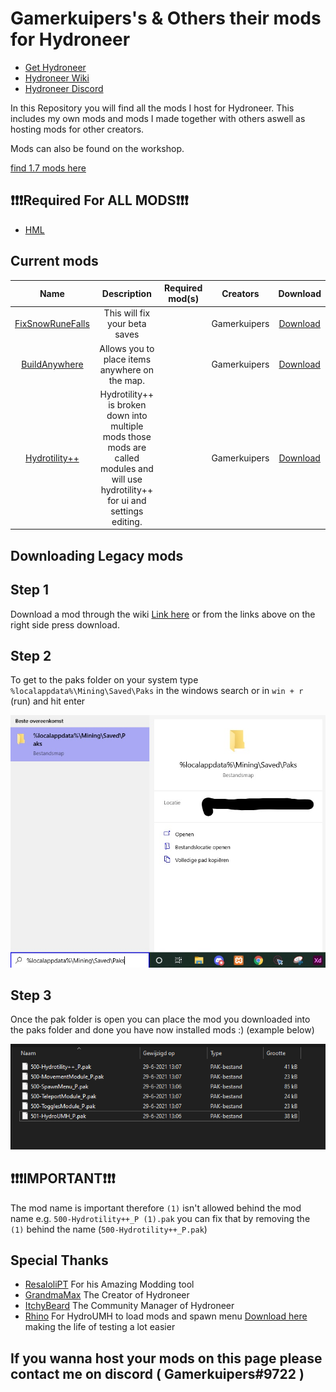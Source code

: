 # Gamerkuipers's & Others their mods for Hydroneer

- [Get Hydroneer](https://store.steampowered.com/app/1106840/Hydroneer/)
- [Hydroneer Wiki](https://bridgepour.com/)
- [Hydroneer Discord](https://discord.gg/hydroneer)

In this Repository you will find all the mods I host for Hydroneer. This includes my own mods and mods I made together with others aswell as hosting mods for other creators.

Mods can also be found on the workshop.

[find 1.7 mods here](./1.7-mods.md)

## ❗❗❗Required For **ALL MODS**❗❗❗

- [HML](https://github.com/ResaloliPT/HydroneerReleases/raw/master/Mods/500-HMLoader_P.pak)

## Current mods

Name | Description | Required mod(s) | Creators | Download
:----:|:---------:|:------:|:-----: | :----:
[FixSnowRuneFalls](./FixSnowRuneFalls) | This will fix your beta saves | | Gamerkuipers | [Download](https://github.com/Gamerkuipers/Hydroneer-Modding/raw/main/2.x/500-FixSnowRuneFalls_P.pak)
[BuildAnywhere](./BuildAnywhere) | Allows you to place items anywhere on the map. | | Gamerkuipers | [Download](https://github.com/Gamerkuipers/Hydroneer-Modding/raw/main/2.x/500-BuildAnywhere_P.pak)
[Hydrotility++](./Hydrotility++) | Hydrotility++ is broken down into multiple mods those mods are called modules and will use hydrotility++ for ui and settings editing. | | Gamerkuipers | [Download](https://github.com/Gamerkuipers/Hydroneer-Modding/raw/main/2.x/500-Hydrotility++_P.pak)

## Downloading Legacy mods

## **Step 1**

Download a mod through the wiki [Link here](https://bridgepour.com/legacy-mods) or from the links above on the right side press download.

## **Step 2**

To get to the paks folder on your system type `%localappdata%\Mining\Saved\Paks` in the windows search or in `win + r` (run) and hit enter

![Windows_search_ss](./img/Windows_Search.jpg)

## **Step 3**

Once the pak folder is open you can place the mod you downloaded into the paks folder and done you have now installed mods :) (example below)

![Paks_Folder](./img/Paks_Folder.png)

## ❗❗❗**IMPORTANT**❗❗❗

The mod name is important therefore `(1)` isn't allowed behind the mod name e.g. `500-Hydrotility++_P (1).pak` you can fix that by removing the `(1)` behind the name (`500-Hydrotility++_P.pak`)

## Special Thanks

- [ResaloliPT](https://github.com/ResaloliPT/HydroModTool) For his Amazing Modding tool
- [GrandmaMax](https://twitter.com/MaxHayon) The Creator of Hydroneer
- [ItchyBeard](https://twitter.com/ItchyBeardCM) The Community Manager of Hydroneer
- [Rhino](https://github.com/RHlNO/HydroneerModding) For HydroUMH to load mods and spawn menu [Download here](https://github.com/RHlNO/HydroneerModding/raw/main/Release%20Mods/500-SpawnMenu_P.pak) making the life of testing a lot easier

## If you wanna host your mods on this page please contact me on discord ( Gamerkuipers#9722 )
